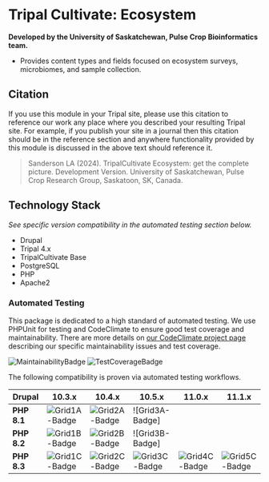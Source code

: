 # Tripal Cultivate: Ecosystem

**Developed by the University of Saskatchewan, Pulse Crop Bioinformatics team.**

<!-- Summarize the main features of this package in point form below. -->

- Provides content types and fields focused on ecosystem surveys, microbiomes, and sample collection.

## Citation

If you use this module in your Tripal site, please use this citation to reference our work any place where you described your resulting Tripal site. For example, if you publish your site in a journal then this citation should be in the reference section and anywhere functionality provided by this module is discussed in the above text should reference it.

> Sanderson LA (2024). TripalCultivate Ecosystem: get the complete picture. Development Version. University of Saskatchewan, Pulse Crop Research Group, Saskatoon, SK, Canada.


## Technology Stack

*See specific version compatibility in the automated testing section below.*

- Drupal
- Tripal 4.x
- TripalCultivate Base
- PostgreSQL
- PHP
- Apache2

### Automated Testing

This package is dedicated to a high standard of automated testing. We use
PHPUnit for testing and CodeClimate to ensure good test coverage and maintainability.
There are more details on [our CodeClimate project page] describing our specific
maintainability issues and test coverage.

![MaintainabilityBadge]
![TestCoverageBadge]

The following compatibility is proven via automated testing workflows.


|  Drupal     |  10.3.x         |  10.4.x         |  10.5.x         | 11.0.x          | 11.1.x          |
|-------------|-----------------|-----------------|-----------------|-----------------|-----------------|
| **PHP 8.1** | ![Grid1A-Badge] | ![Grid2A-Badge] | ![Grid3A-Badge] |                 |                 |
| **PHP 8.2** | ![Grid1B-Badge] | ![Grid2B-Badge] | ![Grid3B-Badge] |                 |                 |
| **PHP 8.3** | ![Grid1C-Badge] | ![Grid2C-Badge] | ![Grid3C-Badge] | ![Grid4C-Badge] | ![Grid5C-Badge] |

[our CodeClimate project page]: https://codeclimate.com/github/TripalCultivate/TripalCultivate-Ecosystem
[MaintainabilityBadge]: https://api.codeclimate.com/v1/badges/61387848be407f5f7850/maintainability
[TestCoverageBadge]: https://api.codeclimate.com/v1/badges/61387848be407f5f7850/test_coverage

[Grid1A-Badge]: https://github.com/TripalCultivate/TripalCultivate-Ecosystem/actions/workflows/MAIN-phpunit-Grid1A.yml/badge.svg
[Grid1B-Badge]: https://github.com/TripalCultivate/TripalCultivate-Ecosystem/actions/workflows/MAIN-phpunit-Grid1B.yml/badge.svg
[Grid1C-Badge]: https://github.com/TripalCultivate/TripalCultivate-Ecosystem/actions/workflows/MAIN-phpunit-Grid1C.yml/badge.svg

[Grid2A-Badge]: https://github.com/TripalCultivate/TripalCultivate-Ecosystem/actions/workflows/MAIN-phpunit-Grid2A.yml/badge.svg
[Grid2B-Badge]: https://github.com/TripalCultivate/TripalCultivate-Ecosystem/actions/workflows/MAIN-phpunit-Grid2B.yml/badge.svg
[Grid2C-Badge]: https://github.com/TripalCultivate/TripalCultivate-Ecosystem/actions/workflows/MAIN-phpunit-Grid2C.yml/badge.svg

[Grid2A-Badge]: https://github.com/TripalCultivate/TripalCultivate-Ecosystem/actions/workflows/MAIN-phpunit-Grid3A.yml/badge.svg
[Grid2B-Badge]: https://github.com/TripalCultivate/TripalCultivate-Ecosystem/actions/workflows/MAIN-phpunit-Grid3B.yml/badge.svg
[Grid3C-Badge]: https://github.com/TripalCultivate/TripalCultivate-Ecosystem/actions/workflows/MAIN-phpunit-Grid3C.yml/badge.svg

[Grid4C-Badge]: https://github.com/TripalCultivate/TripalCultivate-Ecosystem/actions/workflows/MAIN-phpunit-Grid4C.yml/badge.svg

[Grid5C-Badge]: https://github.com/TripalCultivate/TripalCultivate-Ecosystem/actions/workflows/MAIN-phpunit-Grid5C.yml/badge.svg

